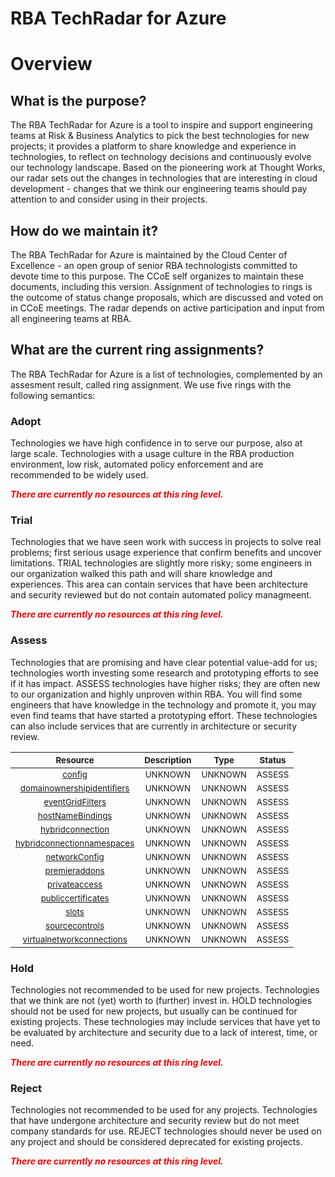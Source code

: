 
RBA TechRadar for Azure
=======================

# Overview

## What is the purpose?


The RBA TechRadar for Azure is a tool to inspire and support engineering teams at Risk & Business Analytics to pick the best technologies for new projects; it provides a platform to share knowledge and experience in technologies, to reflect on technology decisions and continuously evolve our technology landscape.  Based on the pioneering work at Thought Works, our radar sets out the changes in technologies that are interesting in cloud development - changes that we think our engineering teams should pay attention to and consider using in their projects.
## How do we maintain it?


The RBA TechRadar for Azure is maintained by the Cloud Center of Excellence - an open group of senior RBA technologists committed to devote time to this purpose.  The CCoE self organizes to maintain these documents, including this version.  Assignment of technologies to rings is the outcome of status change proposals, which are discussed and voted on in CCoE meetings.  The radar depends on active participation and input from all engineering teams at RBA.
## What are the current ring assignments?


The RBA TechRadar for Azure is a list of technologies, complemented by an assesment result, called ring assignment.  We use five rings with the following semantics:
### Adopt


Technologies we have high confidence in to serve our purpose, also at large scale.  Technologies with a usage culture in the RBA production environment, low risk, automated policy enforcement and are recommended to be widely used.  
  
***<font color="red"> There are currently no resources at this ring level. </font>***
### Trial


Technologies that we have seen work with success in projects to solve real problems;  first serious usage experience that confirm benefits and uncover limitations.  TRIAL technologies are slightly more risky; some engineers in our organization walked this path and will share knowledge and experiences.  This area can contain services that have been architecture and security reviewed but do not contain automated policy managmeent.  
  
***<font color="red"> There are currently no resources at this ring level. </font>***
### Assess


Technologies that are promising and have clear potential value-add for us; technologies worth investing some research and prototyping efforts to see if it has impact.  ASSESS technologies have higher risks;  they are often new to our organization and highly unproven within RBA.  You will find some engineers that have knowledge in the technology and promote it, you may even find teams that have started a prototyping effort.  These technologies can also include services that are currently in architecture or security review.  

|<sub>Resource</sub>|<sub>Description</sub>|<sub>Type</sub>|<sub>Status</sub>|
| :---: | :---: | :---: | :---: |
|<sub>[config](https://github.com/openrba/python-azure-techradar/tree/master/Microsoft.AlertsManagement/sites/config)</sub>|<sub>UNKNOWN</sub>|<sub>UNKNOWN</sub>|<sub>ASSESS</sub>|
|<sub>[domainownershipidentifiers](https://github.com/openrba/python-azure-techradar/tree/master/Microsoft.AlertsManagement/sites/domainownershipidentifiers)</sub>|<sub>UNKNOWN</sub>|<sub>UNKNOWN</sub>|<sub>ASSESS</sub>|
|<sub>[eventGridFilters](https://github.com/openrba/python-azure-techradar/tree/master/Microsoft.AlertsManagement/sites/eventGridFilters)</sub>|<sub>UNKNOWN</sub>|<sub>UNKNOWN</sub>|<sub>ASSESS</sub>|
|<sub>[hostNameBindings](https://github.com/openrba/python-azure-techradar/tree/master/Microsoft.AlertsManagement/sites/hostNameBindings)</sub>|<sub>UNKNOWN</sub>|<sub>UNKNOWN</sub>|<sub>ASSESS</sub>|
|<sub>[hybridconnection](https://github.com/openrba/python-azure-techradar/tree/master/Microsoft.AlertsManagement/sites/hybridconnection)</sub>|<sub>UNKNOWN</sub>|<sub>UNKNOWN</sub>|<sub>ASSESS</sub>|
|<sub>[hybridconnectionnamespaces](https://github.com/openrba/python-azure-techradar/tree/master/Microsoft.AlertsManagement/sites/hybridconnectionnamespaces)</sub>|<sub>UNKNOWN</sub>|<sub>UNKNOWN</sub>|<sub>ASSESS</sub>|
|<sub>[networkConfig](https://github.com/openrba/python-azure-techradar/tree/master/Microsoft.AlertsManagement/sites/networkConfig)</sub>|<sub>UNKNOWN</sub>|<sub>UNKNOWN</sub>|<sub>ASSESS</sub>|
|<sub>[premieraddons](https://github.com/openrba/python-azure-techradar/tree/master/Microsoft.AlertsManagement/sites/premieraddons)</sub>|<sub>UNKNOWN</sub>|<sub>UNKNOWN</sub>|<sub>ASSESS</sub>|
|<sub>[privateaccess](https://github.com/openrba/python-azure-techradar/tree/master/Microsoft.AlertsManagement/sites/privateaccess)</sub>|<sub>UNKNOWN</sub>|<sub>UNKNOWN</sub>|<sub>ASSESS</sub>|
|<sub>[publiccertificates](https://github.com/openrba/python-azure-techradar/tree/master/Microsoft.AlertsManagement/sites/publiccertificates)</sub>|<sub>UNKNOWN</sub>|<sub>UNKNOWN</sub>|<sub>ASSESS</sub>|
|<sub>[slots](https://github.com/openrba/python-azure-techradar/tree/master/Microsoft.AlertsManagement/sites/slots)</sub>|<sub>UNKNOWN</sub>|<sub>UNKNOWN</sub>|<sub>ASSESS</sub>|
|<sub>[sourcecontrols](https://github.com/openrba/python-azure-techradar/tree/master/Microsoft.AlertsManagement/sites/sourcecontrols)</sub>|<sub>UNKNOWN</sub>|<sub>UNKNOWN</sub>|<sub>ASSESS</sub>|
|<sub>[virtualnetworkconnections](https://github.com/openrba/python-azure-techradar/tree/master/Microsoft.AlertsManagement/sites/virtualnetworkconnections)</sub>|<sub>UNKNOWN</sub>|<sub>UNKNOWN</sub>|<sub>ASSESS</sub>|

### Hold


Technologies not recommended to be used for new projects. Technologies that we think are not (yet) worth to (further) invest in.  HOLD technologies should not be used for new projects, but usually can be continued for existing projects.  These technologies may include services that have yet to be evaluated by architecture and security due to a lack of interest, time, or need.  
  
***<font color="red"> There are currently no resources at this ring level. </font>***
### Reject


Technologies not recommended to be used for any projects. Technologies that have undergone architecture and security review but do not meet company standards for use.  REJECT technologies should never be used on any project and should be considered deprecated for existing projects.  
  
***<font color="red"> There are currently no resources at this ring level. </font>***
